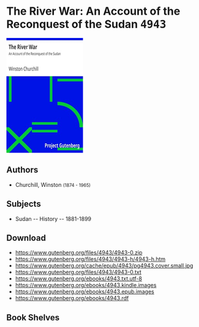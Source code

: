 # The River War: An Account of the Reconquest of the Sudan <kbd>4943</kbd>

![](./cover.medium.jpg "")

## Authors


 - Churchill, Winston <small>(1874 - 1965)</small>

## Subjects


 - Sudan -- History -- 1881-1899

## Download


 - https://www.gutenberg.org/files/4943/4943-0.zip
 - https://www.gutenberg.org/files/4943/4943-h/4943-h.htm
 - https://www.gutenberg.org/cache/epub/4943/pg4943.cover.small.jpg
 - https://www.gutenberg.org/files/4943/4943-0.txt
 - https://www.gutenberg.org/ebooks/4943.txt.utf-8
 - https://www.gutenberg.org/ebooks/4943.kindle.images
 - https://www.gutenberg.org/ebooks/4943.epub.images
 - https://www.gutenberg.org/ebooks/4943.rdf

## Book Shelves


